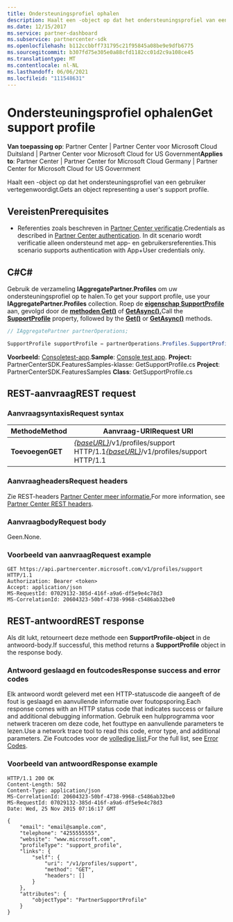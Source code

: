 ```yaml
---
title: Ondersteuningsprofiel ophalen
description: Haalt een -object op dat het ondersteuningsprofiel van een gebruiker vertegenwoordigt.
ms.date: 12/15/2017
ms.service: partner-dashboard
ms.subservice: partnercenter-sdk
ms.openlocfilehash: b112ccbbff731795c21f95845a08be9e9dfb6775
ms.sourcegitcommit: b307fd75e305e0a88cfd1182cc01d2c9a108ce45
ms.translationtype: MT
ms.contentlocale: nl-NL
ms.lasthandoff: 06/06/2021
ms.locfileid: "111548631"
---
```

# <a name="get-support-profile"></a><span data-ttu-id="c1fbb-103">Ondersteuningsprofiel ophalen</span><span class="sxs-lookup"><span data-stu-id="c1fbb-103">Get support profile</span></span>

<span data-ttu-id="c1fbb-104">**Van toepassing op**: Partner Center | Partner Center voor Microsoft Cloud Duitsland | Partner Center voor Microsoft Cloud for US Government</span><span class="sxs-lookup"><span data-stu-id="c1fbb-104">**Applies to**: Partner Center | Partner Center for Microsoft Cloud Germany | Partner Center for Microsoft Cloud for US Government</span></span>

<span data-ttu-id="c1fbb-105">Haalt een -object op dat het ondersteuningsprofiel van een gebruiker vertegenwoordigt.</span><span class="sxs-lookup"><span data-stu-id="c1fbb-105">Gets an object representing a user's support profile.</span></span>

## <a name="prerequisites"></a><span data-ttu-id="c1fbb-106">Vereisten</span><span class="sxs-lookup"><span data-stu-id="c1fbb-106">Prerequisites</span></span>

- <span data-ttu-id="c1fbb-107">Referenties zoals beschreven in [Partner Center verificatie](partner-center-authentication.md).</span><span class="sxs-lookup"><span data-stu-id="c1fbb-107">Credentials as described in [Partner Center authentication](partner-center-authentication.md).</span></span> <span data-ttu-id="c1fbb-108">In dit scenario wordt verificatie alleen ondersteund met app- en gebruikersreferenties.</span><span class="sxs-lookup"><span data-stu-id="c1fbb-108">This scenario supports authentication with App+User credentials only.</span></span>

## <a name="c"></a><span data-ttu-id="c1fbb-109">C\#</span><span class="sxs-lookup"><span data-stu-id="c1fbb-109">C\#</span></span>

<span data-ttu-id="c1fbb-110">Gebruik de verzameling **IAggregatePartner.Profiles** om uw ondersteuningsprofiel op te halen.</span><span class="sxs-lookup"><span data-stu-id="c1fbb-110">To get your support profile, use your **IAggregatePartner.Profiles** collection.</span></span> <span data-ttu-id="c1fbb-111">Roep de [**eigenschap SupportProfile**](/dotnet/api/microsoft.store.partnercenter.profiles.isupportprofile) aan, gevolgd door de [**methoden Get()**](/dotnet/api/microsoft.store.partnercenter.profiles.isupportprofile.get) of [**GetAsync().**](/dotnet/api/microsoft.store.partnercenter.profiles.isupportprofile.getasync)</span><span class="sxs-lookup"><span data-stu-id="c1fbb-111">Call the [**SupportProfile**](/dotnet/api/microsoft.store.partnercenter.profiles.isupportprofile) property, followed by the [**Get()**](/dotnet/api/microsoft.store.partnercenter.profiles.isupportprofile.get) or [**GetAsync()**](/dotnet/api/microsoft.store.partnercenter.profiles.isupportprofile.getasync) methods.</span></span>

``` csharp
// IAggregatePartner partnerOperations;

SupportProfile supportProfile = partnerOperations.Profiles.SupportProfile.Get();
```

<span data-ttu-id="c1fbb-112">**Voorbeeld:** [Consoletest-app](console-test-app.md).</span><span class="sxs-lookup"><span data-stu-id="c1fbb-112">**Sample**: [Console test app](console-test-app.md).</span></span> <span data-ttu-id="c1fbb-113">**Project:** PartnerCenterSDK.FeaturesSamples-klasse: GetSupportProfile.cs </span><span class="sxs-lookup"><span data-stu-id="c1fbb-113">**Project**: PartnerCenterSDK.FeaturesSamples **Class**: GetSupportProfile.cs</span></span>

## <a name="rest-request"></a><span data-ttu-id="c1fbb-114">REST-aanvraag</span><span class="sxs-lookup"><span data-stu-id="c1fbb-114">REST request</span></span>

### <a name="request-syntax"></a><span data-ttu-id="c1fbb-115">Aanvraagsyntaxis</span><span class="sxs-lookup"><span data-stu-id="c1fbb-115">Request syntax</span></span>

| <span data-ttu-id="c1fbb-116">Methode</span><span class="sxs-lookup"><span data-stu-id="c1fbb-116">Method</span></span>  | <span data-ttu-id="c1fbb-117">Aanvraag-URI</span><span class="sxs-lookup"><span data-stu-id="c1fbb-117">Request URI</span></span>                                                              |
|---------|--------------------------------------------------------------------------|
| <span data-ttu-id="c1fbb-118">**Toevoegen**</span><span class="sxs-lookup"><span data-stu-id="c1fbb-118">**GET**</span></span> | <span data-ttu-id="c1fbb-119">[*{baseURL}*](partner-center-rest-urls.md)/v1/profiles/support HTTP/1.1</span><span class="sxs-lookup"><span data-stu-id="c1fbb-119">[*{baseURL}*](partner-center-rest-urls.md)/v1/profiles/support HTTP/1.1</span></span> |

### <a name="request-headers"></a><span data-ttu-id="c1fbb-120">Aanvraagheaders</span><span class="sxs-lookup"><span data-stu-id="c1fbb-120">Request headers</span></span>

<span data-ttu-id="c1fbb-121">Zie REST-headers [Partner Center meer informatie.](headers.md)</span><span class="sxs-lookup"><span data-stu-id="c1fbb-121">For more information, see [Partner Center REST headers](headers.md).</span></span>

### <a name="request-body"></a><span data-ttu-id="c1fbb-122">Aanvraagbody</span><span class="sxs-lookup"><span data-stu-id="c1fbb-122">Request body</span></span>

<span data-ttu-id="c1fbb-123">Geen.</span><span class="sxs-lookup"><span data-stu-id="c1fbb-123">None.</span></span>

### <a name="request-example"></a><span data-ttu-id="c1fbb-124">Voorbeeld van aanvraag</span><span class="sxs-lookup"><span data-stu-id="c1fbb-124">Request example</span></span>

```http
GET https://api.partnercenter.microsoft.com/v1/profiles/support HTTP/1.1
Authorization: Bearer <token>
Accept: application/json
MS-RequestId: 07029132-385d-416f-a9a6-df5e9e4c78d3
MS-CorrelationId: 20604323-50bf-4738-9968-c5486ab32be0
```

## <a name="rest-response"></a><span data-ttu-id="c1fbb-125">REST-antwoord</span><span class="sxs-lookup"><span data-stu-id="c1fbb-125">REST response</span></span>

<span data-ttu-id="c1fbb-126">Als dit lukt, retourneert deze methode een **SupportProfile-object** in de antwoord-body.</span><span class="sxs-lookup"><span data-stu-id="c1fbb-126">If successful, this method returns a **SupportProfile** object in the response body.</span></span>

### <a name="response-success-and-error-codes"></a><span data-ttu-id="c1fbb-127">Antwoord geslaagd en foutcodes</span><span class="sxs-lookup"><span data-stu-id="c1fbb-127">Response success and error codes</span></span>

<span data-ttu-id="c1fbb-128">Elk antwoord wordt geleverd met een HTTP-statuscode die aangeeft of de fout is geslaagd en aanvullende informatie over foutopsporing.</span><span class="sxs-lookup"><span data-stu-id="c1fbb-128">Each response comes with an HTTP status code that indicates success or failure and additional debugging information.</span></span> <span data-ttu-id="c1fbb-129">Gebruik een hulpprogramma voor netwerk traceren om deze code, het fouttype en aanvullende parameters te lezen.</span><span class="sxs-lookup"><span data-stu-id="c1fbb-129">Use a network trace tool to read this code, error type, and additional parameters.</span></span> <span data-ttu-id="c1fbb-130">Zie Foutcodes voor de [volledige lijst.](error-codes.md)</span><span class="sxs-lookup"><span data-stu-id="c1fbb-130">For the full list, see [Error Codes](error-codes.md).</span></span>

### <a name="response-example"></a><span data-ttu-id="c1fbb-131">Voorbeeld van antwoord</span><span class="sxs-lookup"><span data-stu-id="c1fbb-131">Response example</span></span>

```http
HTTP/1.1 200 OK
Content-Length: 502
Content-Type: application/json
MS-CorrelationId: 20604323-50bf-4738-9968-c5486ab32be0
MS-RequestId: 07029132-385d-416f-a9a6-df5e9e4c78d3
Date: Wed, 25 Nov 2015 07:16:17 GMT

{
    "email": "email@sample.com",
    "telephone": "4255555555",
    "website": "www.microsoft.com",
    "profileType": "support_profile",
    "links": {
        "self": {
            "uri": "/v1/profiles/support",
            "method": "GET",
            "headers": []
        }
    },
    "attributes": {
        "objectType": "PartnerSupportProfile"
    }
}
```
